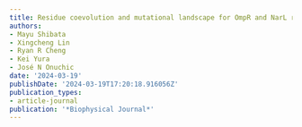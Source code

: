 ```yaml
---
title: Residue coevolution and mutational landscape for OmpR and NarL response regulator subfamilies
authors:
- Mayu Shibata
- Xingcheng Lin
- Ryan R Cheng
- Kei Yura
- José N Onuchic
date: '2024-03-19'
publishDate: '2024-03-19T17:20:18.916056Z'
publication_types:
- article-journal
publication: '*Biophysical Journal*'
---
```

